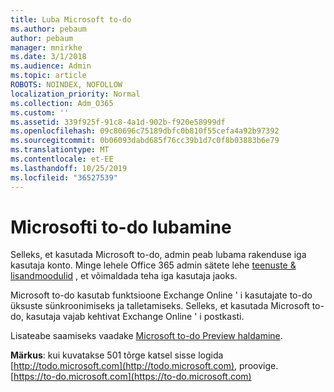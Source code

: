 ```yaml
---
title: Luba Microsoft to-do
ms.author: pebaum
author: pebaum
manager: mnirkhe
ms.date: 3/1/2018
ms.audience: Admin
ms.topic: article
ROBOTS: NOINDEX, NOFOLLOW
localization_priority: Normal
ms.collection: Adm_O365
ms.custom: ''
ms.assetid: 339f925f-91c8-4a1d-902b-f920e58999df
ms.openlocfilehash: 09c80696c75189dbfc0b810f55cefa4a92b97392
ms.sourcegitcommit: 0b06093dabd685f76cc39b1d7c0f8b03883b6e79
ms.translationtype: MT
ms.contentlocale: et-EE
ms.lasthandoff: 10/25/2019
ms.locfileid: "36527539"
---
```

# <a name="how-to-enable-microsoft-to-do"></a>Microsofti to-do lubamine

Selleks, et kasutada Microsoft to-do, admin peab lubama rakenduse iga kasutaja konto. Minge lehele Office 365 admin sätete lehe [teenuste &amp; lisandmoodulid](https://portal.office.com/adminportal/home#/Settings/ServicesAndAddIns) , et võimaldada teha iga kasutaja jaoks. 
  
Microsoft to-do kasutab funktsioone Exchange Online ' i kasutajate to-do üksuste sünkroonimiseks ja talletamiseks. Selleks, et kasutada Microsoft to-do, kasutaja vajab kehtivat Exchange Online ' i postkasti.
  
Lisateabe saamiseks vaadake [Microsoft to-do Preview haldamine](https://support.office.com/article/490c1a8c-2333-4952-8125-841afadb9620.aspx).
  
 **Märkus**: kui kuvatakse 501 tõrge katsel sisse logida [http://todo.microsoft.com](http://todo.microsoft.com), proovige. [https://to-do.microsoft.com](https://to-do.microsoft.com)
  

